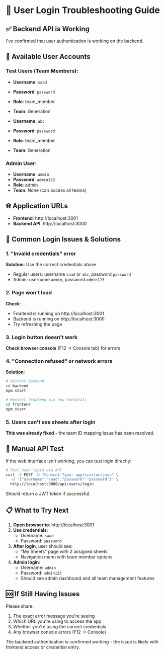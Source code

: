 # 🔐 User Login Troubleshooting Guide

## ✅ Backend API is Working
I've confirmed that user authentication is working on the backend.

## 👥 Available User Accounts

### Test Users (Team Members):
- **Username**: `saad`
- **Password**: `password`
- **Role**: team_member
- **Team**: Generation

- **Username**: `abc`  
- **Password**: `password`
- **Role**: team_member
- **Team**: Generation

### Admin User:
- **Username**: `admin`
- **Password**: `admin123`
- **Role**: admin
- **Team**: None (can access all teams)

## 🌐 Application URLs
- **Frontend**: http://localhost:3001
- **Backend API**: http://localhost:3000

## 🔧 Common Login Issues & Solutions

### 1. **"Invalid credentials" error**
**Solution**: Use the correct credentials above
- Regular users: username `saad` or `abc`, password `password`
- Admin: username `admin`, password `admin123`

### 2. **Page won't load**
**Check**: 
- Frontend is running on http://localhost:3001
- Backend is running on http://localhost:3000
- Try refreshing the page

### 3. **Login button doesn't work**
**Check browser console** (F12 → Console tab) for errors

### 4. **"Connection refused" or network errors**
**Solution**: 
```bash
# Restart backend
cd backend
npm start

# Restart frontend (in new terminal)
cd frontend  
npm start
```

### 5. **Users can't see sheets after login**
**This was already fixed** - the team ID mapping issue has been resolved.

## 🧪 Manual API Test
If the web interface isn't working, you can test login directly:

```bash
# Test user login via API
curl -X POST -H "Content-Type: application/json" \
  -d '{"username":"saad","password":"password"}' \
  http://localhost:3000/api/users/login
```

Should return a JWT token if successful.

## 📋 What to Try Next

1. **Open browser to**: http://localhost:3001
2. **Use credentials**: 
   - Username: `saad`
   - Password: `password`
3. **After login**, user should see:
   - "My Sheets" page with 2 assigned sheets
   - Navigation menu with team member options
4. **Admin login**: 
   - Username: `admin`
   - Password: `admin123`
   - Should see admin dashboard and all team management features

## 🆘 If Still Having Issues

Please share:
1. The exact error message you're seeing
2. Which URL you're using to access the app
3. Whether you're using the correct credentials
4. Any browser console errors (F12 → Console)

The backend authentication is confirmed working - the issue is likely with frontend access or credential entry.
